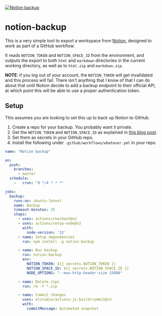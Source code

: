 [![Notion backup](https://github.com/MarwanRefaat/transcend/actions/workflows/notion-backup.yml/badge.svg?branch=notion-backup)](https://github.com/MarwanRefaat/transcend/actions/workflows/notion-backup.yml)

# notion-backup

This is a very simple tool to export a workspace from [Notion](https://www.notion.so/), designed to work as part of a GitHub workflow.

It reads `NOTION_TOKEN` and `NOTION_SPACE_ID` from the environment, and outputs the export to both `html` and `markdown` directories in the current working directory, as well as to `html.zip` and `markdown.zip`.

**NOTE**: if you log out of your account, the `NOTION_TOKEN` will get invalidated and this process will fail. There isn't anything that I know of that I can do about that until Notion decide to add a backup endpoint to their official API, at which point this will be able to use a proper authentication token.

## [](https://github.com/darobin/notion-backup#setup)Setup

This assumes you are looking to set this up to back up Notion to GitHub.

1.  Create a repo for your backup. You probably want it private.
2.  Get the `NOTION_TOKEN` and `NOTION_SPACE_ID` as explained in [this blog post](https://medium.com/@arturburtsev/automated-notion-backups-f6af4edc298d).
3.  Set them as secrets in your GitHub repo.
4.  Install the following under `.github/workflows/whatever.yml` in your repo.

```yaml
name: "Notion backup"

on:
  push:
    branches:
      - master
  schedule:
    -   cron: "0 */4 * * *"

jobs:
  backup:
    runs-on: ubuntu-latest
    name: Backup
    timeout-minutes: 15
    steps:
      - uses: actions/checkout@v2
      - uses: actions/setup-node@v2
        with:
          node-version: '12'
      - name: Setup dependencies
        run: npm install -g notion-backup

      - name: Run backup
        run: notion-backup
        env:
          NOTION_TOKEN: ${{ secrets.NOTION_TOKEN }}
          NOTION_SPACE_ID: ${{ secrets.NOTION_SPACE_ID }}
          NODE_OPTIONS: "--max-http-header-size 15000"

      - name: Delete zips
        run: rm -f *.zip

      - name: Commit changes
        uses: elstudio/actions-js-build/commit@v3
        with:
          commitMessage: Automated snapshot
```
